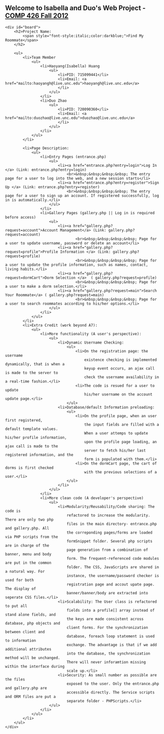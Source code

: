 <!DOCTYPE html>
<html lang="en">
<head>
	<meta charset="UTF-8" >
	<title>Web Application Project - Find My Roommate</title>
	<link rel="stylesheet" type="text/css" href="CSS/body.css" >
	<link rel="stylesheet" type="text/css" href="CSS/index.css" >
	<base target="_blank">
</head>
<body>
	<h2>Welcome to Isabella and Duo's Web Project - 
		<a href="https://workflowy.com/shared/c66b6f07-35e6-3fe1-4724-1f6dcb026c41/">
			COMP 426 Fall 2012
		</a>
	</h2>
	
	<div id="board">
		<h2>Project Name: 
			<span style="font-style:italic;color:darkblue;">Find My Roommate</span>
		</h2>

		<ul>
			<li>Team Member
				<ul>
					<li>Haoyang(Isabella) Huang
						<ul>
							<li>PID: 715099441</li>
							<li>Email: <a href="mailto:haoyangh@live.unc.edu">haoyangh@live.unc.edu</a>
							</li>
						</ul>
					</li>
					<li>Duo Zhao
						<ul>
							<li>PID: 720090360</li>
							<li>Email: <a href="mailto:duozhao@live.unc.edu">duozhao@live.unc.edu</a>
							</li>
						</ul>
					</li>
				</ul>
			</li>

			<li>Page Description:
				<ul>
					<li>Entry Pages (entrance.php)
						<ul>
							<li><a href="entrance.php?entry=login">Log In </a> (Link: entrance.php?entry=login)
								<br>&nbsp;&nbsp;&nbsp;&nbsp; The entry page for a user to log into the web, and a new session starts</li>
							<li><a href="entrance.php?entry=register">Sign Up </a> (Link: entrance.php?entry=register)
								<br>&nbsp;&nbsp;&nbsp;&nbsp; The entry page for a user to sign up an account. If registered successfully, log in is automatically.</li>
						</ul>
					</li>
					<li>Gallery Pages (gallery.php || Log in is required before access)
						<ul>
							<li><a href="gallery.php?request=account">Account Management</a> (Link: gallery.php?request=account)
									<br>&nbsp;&nbsp;&nbsp;&nbsp; Page for a user to update username, password or delete an account</li>
							<li><a href="gallery.php?request=profile">Profile Information </a> (Link: gallery.php?request=profile)
									<br>&nbsp;&nbsp;&nbsp;&nbsp; Page for a user to update the profile information, such as names, contact, living habits.</li>
							<li><a href="gallery.php?request=dormCart">Dorm Selection </a>  ( gallery.php?request=profile)
									<br>&nbsp;&nbsp;&nbsp;&nbsp; Page for a user to make a dorm selection.</li>
							<li><a href="gallery.php?request=main">Search Your Roommate</a> ( gallery.php?request=main)
									<br>&nbsp;&nbsp;&nbsp;&nbsp; Page for a user to search roommates according to his/her options.</li>
						</ul>
					</li>
				</ul>
			</li>
			<li>Extra Credit (work beyond A7):
				<ul>
					<li>More functionality (A user's perspective):
						<ul>
							<li>Dynamic Username Checking:
								<ul>
									<li>On the registration page: the username
										existence checking is implemented dynamically, that is when a
										keyup event occurs, an ajax call is made to the server to
										check the username availability in a real-time fashion.</li>
									<li>The code is resued for a user to update
										his/her username on the account update page.</li>
								</ul>
							<li>Database/default Information preloading:
								<ul>
									<li>On the profile page, when an user first registered,
										the input fields are filled with a default template values.
										When a user attemps to update his/her profile information,
										upon the profile page loading, an ajax call is made to the
										server to fetch his/her last registered information, and the
										form is populated with them.</li>
									<li>On the dormCart page, the cart of dorms is first checked
										with the previous selections of a user.</li>
								</ul>
							</li>
						</ul>
					</li>
					<li>More clean code (A developer's perspective)
						<ul>
							<li>Modularity/Reusability/Code sharing: The code is
								refactored to increase the modularity. There are only two php
								files in the main directory- entrance.php and gallery.php. All
								the correponding pages/forms are loaded via PHP scripts from the
								formSnippet folder. Several php scripts are in charge of the
								page generation from a combination of banner, menu and body
								form. The frequent-referenced code modules are put in the common
								folder. The CSS, JavaScripts are shared in a natural way. For
								instance, the username/password checker is used for both
								registration page and accout upate page. The display of
								banner/banner/body are extracted into seperate CSS files.</li>
							<li>Scalability: The User class is refactored to put all
								fields into a profile[] array instead of stand alone fields, and
								the keys are made consistent across database, php objects and
								client forms. For the synchronization between client and
								database, foreach loop statement is used to information
								exchange. The advantage is that if we add additional attributes
								into the database, the synchronization method will be unchanged.
								There will never inforamtion missing within the interface during
								scale up.</li>
							<li>Security: As small number as possible are the files
								exposed to the user. Only the entrance.php and gallery.php are
								accessible directly. The Service scripts and ORM files are put a
								separate folder - PHPScripts.</li>
						</ul>
					</li>
				</ul>
			</li>
		</ul>
	</div>
</body>
</html>

